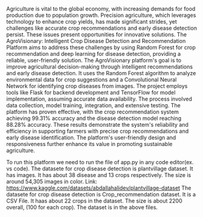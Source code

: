 Agriculture is vital to the global economy, with increasing demands for food 
production due to population growth. Precision agriculture, which leverages technology to 
enhance crop yields, has made significant strides, yet challenges like accurate crop 
recommendations and early disease detection persist. These issues present opportunities for 
innovative solutions. The AgroVisionary: Intelligent Crop Disease Detection and 
Recommendation Platform aims to address these challenges by using Random Forest for crop 
recommendation and deep learning for disease detection, providing a reliable, user-friendly 
solution. 
The AgroVisionary platform's goal is to improve agricultural decision-making 
through intelligent recommendations and early disease detection. It uses the Random Forest 
algorithm to analyze environmental data for crop suggestions and a Convolutional Neural 
Network for identifying crop diseases from images. The project employs tools like Flask for 
backend development and TensorFlow for model implementation, assuming accurate data 
availability. The process involved data collection, model training, integration, and extensive 
testing. 
The platform has proven effective, with the crop recommendation system 
achieving 99.31% accuracy and the disease detection model reaching 88.28% accuracy. 
These results demonstrate the system's reliability and efficiency in supporting farmers with 
precise crop recommendations and early disease identification. The platform's user-friendly 
design and responsiveness further enhance its value in promoting sustainable agriculture.


To run this platform we need to run the file of app.py in any code editor(ex. vs code).
The datasete for crop disease detection is plantvillage dataset. It has images. It has about 38 disease and 13 crops respectively. The size is around 54,305 images in color. Link: https://www.kaggle.com/datasets/abdallahalidev/plantvillage-dataset
The datasete for crop disease detection is Crop_recommendation dataset. It is a CSV File. It haas about 22 crops in the dataset. The size is about 2200 overall, (100 for each crop). The dataset is in the above files.
